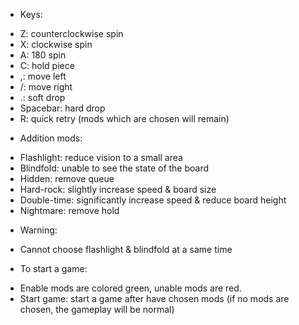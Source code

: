 - Keys:
+ Z: counterclockwise spin
+ X: clockwise spin
+ A: 180 spin
+ C: hold piece
+ ,: move left
+ /: move right
+ .: soft drop
+ Spacebar: hard drop
+ R: quick retry (mods which are chosen will remain)

- Addition mods:
+ Flashlight: reduce vision to a small area
+ Blindfold: unable to see the state of the board
+ Hidden: remove queue
+ Hard-rock: slightly increase speed & board size 
+ Double-time: significantly increase speed & reduce board height
+ Nightmare: remove hold
- Warning:
+ Cannot choose flashlight & blindfold at a same time

- To start a game:
+ Enable mods are colored green, unable mods are red.
+ Start game: start a game after have chosen mods (if no mods are chosen, the gameplay will be normal)